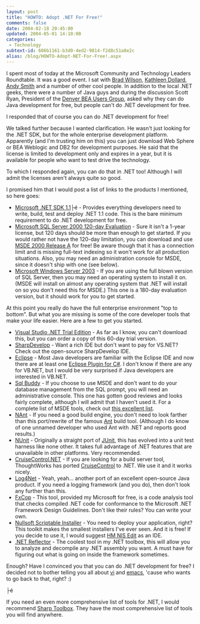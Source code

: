```yaml
---
layout: post
title: "HOWTO: Adopt .NET For Free!"
comments: false
date: 2004-02-18 20:45:00
updated: 2004-05-01 14:10:00
categories:
 - Technology
subtext-id: 606b1161-b3d0-4ed2-9814-f2d8c51a8e2c
alias: /blog/HOWTO-Adopt-NET-For-Free!.aspx
---
```



I spent most of today at the Microsoft Community and Technology Leaders Roundtable. It was a good event. I sat with [Brad Wilson](http://dotnetguy.techieswithcats.com/), [Kathleen Dollard](http://www.apress.com/book/bookDisplay.html?bID=212), [Andy Smith](http://weblogs.asp.net/asmith/) and a number of other cool people. In addition to the local .NET geeks, there were a number of Java guys and during the discussion Scott Ryan, President of the [Denver BEA Users Group](http://www.denverbug.org/), asked why they can do Java development for free, but people can't do .NET development for free. 

I responded that of course you can do .NET development for free! 

We talked further because I wanted clarification. He wasn't just looking for the .NET SDK, but for the whole enterprise development platform. Apparently (and I'm trusting him on this) you can just download Web Sphere or BEA Weblogic and DB2 for development purposes. He said that the license is limited to development only and expires in a year, but it is available for people who want to test drive the technology. 

To which I responded again, you can do that in .NET too! Although I will admit the licenses aren't always quite so good. 

I promised him that I would post a list of links to the products I mentioned, so here goes: 

  * [Microsoft .NET SDK 1.1](http://www.microsoft.com/downloads/details.aspx?FamilyId=9B3A2CA6-3647-4070-9F41-A333C6B9181D&displaylang=en)├é - Provides everything developers need to write, build, test and deploy .NET 1.1 code. This is the bare minimum requirement to do .NET development for free.
  * [Microsoft SQL Server 2000 120-day Evaluation](http://www.microsoft.com/sql/evaluation/trial/default.asp) - Sure it isn't a 1-year license, but 120 days should be more than enough to get started. If you would rather not have the 120-day limitation, you can download and use [MSDE 2000 Release A](http://www.microsoft.com/sql/msde/downloads/download.asp) for free! Be aware though that it has a connection limit and is missing full-text indexing so it won't work for all production situations. Also, you may need an administration console for MSDE, since it doesn't ship with one (see below).
  * [Microsoft Windows Server 2003](http://www.microsoft.com/windowsserver2003/evaluation/trial/evalkit.mspx) - If you are using the full blown version of SQL Server, then you may need an operating system to install it on. (MSDE will install on almost any operating system that .NET will install on so you don't need this for MSDE.) This one is a 180-day evaluation version, but it should work for you to get started.

At this point you really do have the full enterprise environment "top to bottom". But what you are missing is some of the core developer tools that make your life easier. Here are a few to get you started. 

  * [Visual Studio .NET Trial Edition](http://msdn.microsoft.com/vstudio/productinfo/trial/default.aspx) - As far as I know, you can't download this, but you can order a copy of this 60-day trial version.
  * [SharpDevelop](http://www.icsharpcode.net/OpenSource/SD/) - Want a rich IDE but don't want to pay for VS.NET? Check out the open-source SharpDevelop IDE.
  * [Eclipse](http://www.eclipse.org/) - Most Java developers are familiar with the Eclipse IDE and now there are at least one [Eclipse Plugin for C#](http://www.improve-technologies.com/alpha/esharp/). I don't know if there are any for VB.NET, but I would be very surprised if Java developers are interested in VB.NET.
  * [Sql Buddy](http://sqlbuddy.sourceforge.net/) - If you choose to use MSDE and don't want to do your database management from the SQL prompt, you will need an administrative console. This one has gotten good reviews and looks fairly complete, although I will admit that I haven't used it. For a complete list of MSDE tools, check out [this excellent list](http://sastools.com/b2/post/79394219).
  * [NAnt](http://nant.sourceforge.net/) - If you need a good build engine, you don't need to look farther than this port/rewrite of the famous [Ant](http://ant.apache.org/) build tool. (Although I do know of one unnamed developer who used Ant with .NET and reports good results.)
  * [NUnit](http://www.nunit.org/) - Originally a straight port of [JUnit](http://www.junit.org/index.htm), this has evolved into a unit test harness like none other. It takes full advantage of .NET features that are unavailable in other platforms. Very recommended.
  * [CruiseControl.NET](http://www.continuousintegration.net) - If you are looking for a build server tool, ThoughtWorks has ported [CruiseControl](http://cruisecontrol.sourceforge.net/) to .NET. We use it and it works nicely.
  * [Log4Net](http://log4net.sourceforge.net/) - Yeah, yeah... another port of an excellent open-source Java product. If you need a logging framework (and you do), then don't look any further than this.
  * [FxCop](http://www.gotdotnet.com/team/fxcop/) - This tool, provided my Microsoft for free, is a code analysis tool that checks compiled .NET code for conformance to the Microsoft .NET Framework Design Guidelines. Don't like their rules? You can write your own.
  * [Nullsoft Scriptable Installer](http://nsis.sourceforge.net/home/) - You need to deploy your application, right? This toolkit makes the smallest installers I've ever seen. And it is free! If you decide to use it, I would suggest [HM NIS Edit](http://hmne.sourceforge.net/) as an IDE.
  * [.NET Reflector](http://www.aisto.com/roeder/dotnet/) - The coolest tool in my .NET toolbox, this will allow you to analyze and decompile any .NET assembly you want. A must have for figuring out what is going on inside the framework sometimes.

Enough? Have I convinced you that you can do .NET development for free? I decided not to bother telling you all about [vi](http://www.vim.org/) and [emacs](http://www.gnu.org/software/emacs/windows/ntemacs.html), 'cause who wants to go back to that, right? :) 

├é 

If you need an even more comprehensive list of tools for .NET, I would recommend [Sharp Toolbox](http://sharptoolbox.madgeek.com/). They have the most comprehensive list of tools you will find anywhere. 
